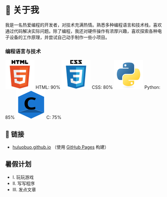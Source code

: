 # 👋 关于我

我是一名热爱编程的开发者，对技术充满热情。熟悉多种编程语言和技术栈，喜欢通过代码解决实际问题。除了编程，我还对硬件操作有浓厚兴趣，喜欢探索各种电子设备的工作原理，并尝试自己动手制作一些小项目。

### 编程语言与技术

   ![HTML5](html5.svg) HTML: 90%          ![CSS3](css3.svg) CSS: 80%
   ![Python](python.svg) Python: 85%      ![C](c.svg) C: 75%

## 🔗 链接

- [huluobuo.github.io](https://huluobuo.github.io/ "我的个人主页")      （使用 [GitHub Pages](https://pages.github.com/) 构建）

## 暑假计划

- I. 玩玩游戏
- II. 写写程序
- III. 发点文章
